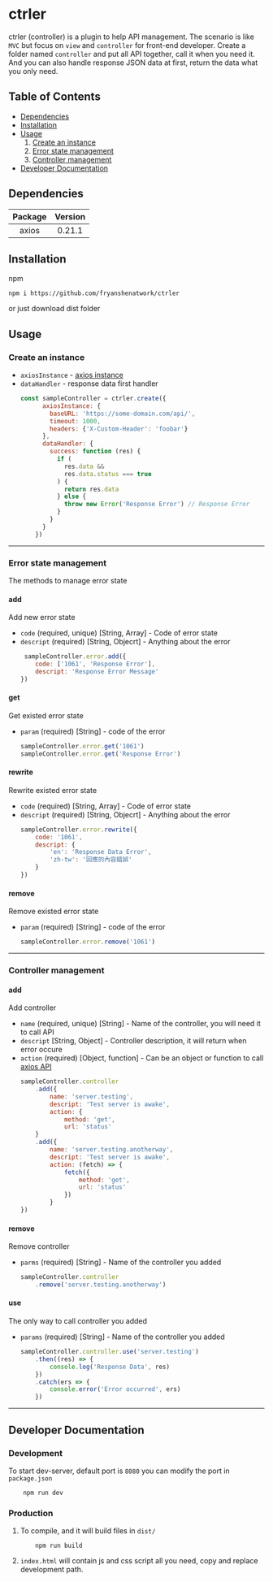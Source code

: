 # ctrler
ctrler (controller) is a plugin to help API management.
The scenario is like `MVC` but focus on `view` and `controller` for front-end developer.
Create a folder named `controller` and put all API together, call it when you need it.
And you can also handle response JSON data at first, return the data what you only need.


## Table of Contents
- [Dependencies](#dependencies)
- [Installation](#installation)
- [Usage](#usage)
	1.  [Create an instance](#create-an-instance)
	1.  [Error state management](#error-state-management)
	1.  [Controller management](#controller-management)
- [Developer Documentation](#developer-documentation)


## Dependencies
| Package  | Version |
| :------: | :-----: |
| axios    | 0.21.1  |


## Installation
npm
```node 
npm i https://github.com/fryanshenatwork/ctrler
```
or just download dist folder


## Usage
### Create an instance
- `axiosInstance` - [axios instance](https://github.com/axios/axios#creating-an-instance)
- `dataHandler` - response data first handler
    ``` javascript
    const sampleController = ctrler.create({
          axiosInstance: {
            baseURL: 'https://some-domain.com/api/',
            timeout: 1000,
            headers: {'X-Custom-Header': 'foobar'}
          },
          dataHandler: {
            success: function (res) {
              if (
                res.data &&
                res.data.status === true
              ) {
                return res.data
              } else {
                throw new Error('Response Error') // Response Error
              }
            }
          }
        })
    ```


---


### Error state management
The methods to manage error state

#### add
Add new error state
 - `code` (required, unique) [String, Array] - Code of error state
 - `descript` (required) [String, Objecrt] - Anything about the error
    ```javascript
     sampleController.error.add({
        code: ['1061', 'Response Error'],
        descript: 'Response Error Message'
    })
    ```
#### get
Get existed error state
- `param` (required) [String] - code of the error
    ```javascript
    sampleController.error.get('1061')
    sampleController.error.get('Response Error')
    ```
#### rewrite
Rewrite existed error state
 - `code` (required) [String, Array] - Code of error state
 - `descript` (required) [String, Objecrt] - Anything about the error
    ```javascript
    sampleController.error.rewrite({
        code: '1061',
        descript: {
            'en': 'Response Data Error',
            'zh-tw': '回應的內容錯誤'
        }
    })
    ```
#### remove
Remove existed error state
- `param` (required) [String] - code of the error
    ```javascript
    sampleController.error.remove('1061')
    ```
    
----


### Controller management
#### add
Add controller
- `name` (required, unique) [String] - Name of the controller, you will need it to call API
- `descript` [String, Object] - Controller description, it will return when error occure
- `action` (required) [Object, function] - Can be an object or function to call [axios API](https://github.com/axios/axios#axios-api)
    ```javascript
    sampleController.controller
    	.add({
    		name: 'server.testing',
    		descript: 'Test server is awake',
    		action: {
    			method: 'get',
    			url: 'status'
    	}
    	.add({
    		name: 'server.testing.anotherway',
    		descript: 'Test server is awake',
    		action: (fetch) => {
    			fetch({
    				method: 'get',
    				url: 'status'
    			})
    		}
    })
    ```

#### remove
Remove controller
- `parms` (required) [String] - Name of the controller you added
    ```javascript
    sampleController.controller
    	.remove('server.testing.anotherway')
    ```

#### use
The only way to call controller you added
- `params` (required) [String] - Name of the controller you added
    ```javascript
    sampleController.controller.use('server.testing')
    	.then((res) => {
    		console.log('Response Data', res)
    	})
    	.catch(ers => {
    		console.error('Error occurred', ers)
    	})
    ```


---


## Developer Documentation
### Development
To start dev-server, default port is `8080` you can modify the port in `package.json`
```node
    npm run dev
```
### Production
1. To compile, and it will build files in `dist/`
    ```node
        npm run build
    ``` 
2. `index.html` will contain js and css script all you need, copy and replace development path.